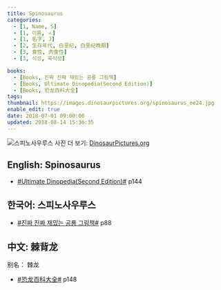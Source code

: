 ```yaml
---
title: Spinosaurus
categories:
  - [1, Name, S]
  - [1, 이름, ㅅ]
  - [1, 名字, J]
  - [2, 生存年代, 白垩纪, 白垩纪晚期]
  - [3, 食性, 肉食性]
  - [3, 식성, 육식성]

books:
  - [Books, 진짜 진짜 재밌는 공룡 그림책]
  - [Books, Ultimate Dinopedia(Second Edition)]
  - [Books, 恐龙百科大全]
tags:
thumbnail: https://images.dinosaurpictures.org/spinosaurus_ee24.jpg
enable_edit: true
date: 2018-07-01 09:00:00
updated: 2018-08-14 15:36:35
---
```


![스피노사우루스](https://images.dinosaurpictures.org/spinosaurus_ee24.jpg)
사진 더 보기: [DinosaurPictures.org](https://dinosaurpictures.org/Spinosaurus-pictures)

## English: Spinosaurus

- [#Ultimate Dinopedia(Second Edition)#](/books/p/86d06d1161eb1684c26079a0348b5931/) p144


## 한국어: 스피노사우루스

- [#진짜 진짜 재밌는 공룡 그림책#](/books/p/3289261dc4d846b8a02798617a63ad75/) p88

## 中文: 棘背龙
别名： 棘龙

- [#恐龙百科大全#](/books/p/6cd4e752e2119c63c607be6bb97d17aa/) p148
